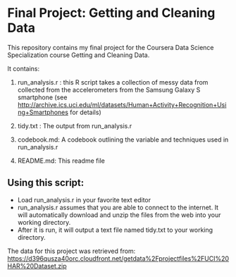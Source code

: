 Final Project: Getting and Cleaning Data
=========================
This repository contains my final project for the Coursera Data Science Specialization course Getting and Cleaning Data. 

It contains:

1. run_analysis.r : this R script takes a collection of messy data from collected from the accelerometers from the Samsung Galaxy S smartphone (see http://archive.ics.uci.edu/ml/datasets/Human+Activity+Recognition+Using+Smartphones for details)

2. tidy.txt : The output from run_analysis.r

3. codebook.md: A codebook outlining the variable and techniques used in run_analysis.r

4. README.md: This readme file

Using this script:
-------------------
* Load run_analysis.r in your favorite text editor
* run_analysis.r assumes that you are able to connect to the internet. It will automatically download and unzip the files from the web into your working directory. 
* After it is run, it will output a text file named tidy.txt to your working directory.

The data for this project was retrieved from: https://d396qusza40orc.cloudfront.net/getdata%2Fprojectfiles%2FUCI%20HAR%20Dataset.zip
